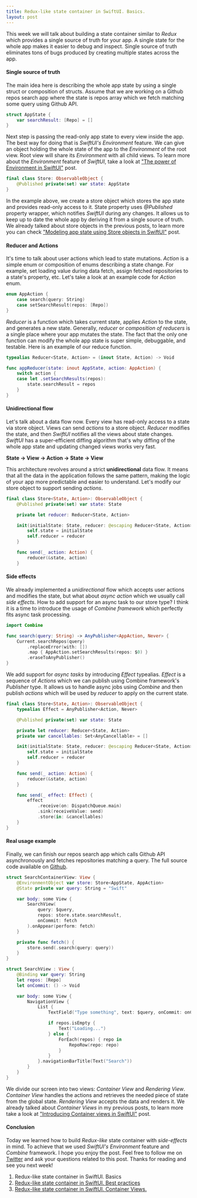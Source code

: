 ```yaml
---
title: Redux-like state container in SwiftUI. Basics.
layout: post
---
```


This week we will talk about building a state container similar to *Redux* which provides a single source of truth for your app. A single state for the whole app makes it easier to debug and inspect. Single source of truth eliminates tons of bugs produced by creating multiple states across the app.

#### Single source of truth
The main idea here is describing the whole app state by using a single struct or composition of structs. Assume that we are working on a Github repos search app where the state is repos array which we fetch matching some query using Github API.

```swift
struct AppState {
    var searchResult: [Repo] = []
}
```

Next step is passing the read-only app state to every view inside the app. The best way for doing that is *SwiftUI's Environment* feature. We can give an object holding the whole state of the app to the *Environment* of the root view. Root view will share its *Environment* with all child views. To learn more about the *Environment* feature of *SwiftUI*, take a look at ["The power of Environment in SwiftUI"](/2019/08/21/the-power-of-environment-in-swiftui/) post.

```swift
final class Store: ObservableObject {
    @Published private(set) var state: AppState
}
```

In the example above, we create a store object which stores the app state and provides read-only access to it. State property uses *@Published* property wrapper, which notifies *SwiftUI* during any changes. It allows us to keep up to date the whole app by deriving it from a single source of truth. We already talked about store objects in the previous posts, to learn more you can check ["Modeling app state using Store objects in SwiftUI"](/2019/09/04/modeling-app-state-using-store-objects-in-swiftui/) post.

#### Reducer and Actions
It's time to talk about user actions which lead to state mutations. *Action* is a simple enum or composition of enums describing a state change. For example, set loading value during data fetch, assign fetched repositories to a state's property, etc. Let's take a look at an example code for *Action* enum.

```swift
enum AppAction {
    case search(query: String)
    case setSearchResult(repos: [Repo])
}
```

*Reducer* is a function which takes current state, applies *Action* to the state, and generates a new state. Generally, *reducer* or *composition of reducers* is a single place where your app mutates the state. The fact that the only one function can modify the whole app state is super simple, debuggable, and testable. Here is an example of our reduce function.

```swift
typealias Reducer<State, Action> = (inout State, Action) -> Void

func appReducer(state: inout AppState, action: AppAction) {
    switch action {
    case let .setSearchResults(repos):
        state.searchResult = repos
    }
}
```

#### Unidirectional flow
Let's talk about a data flow now. Every view has read-only access to a state via store object. Views can send *actions* to a store object. *Reducer* modifies the state, and then *SwiftUI* notifies all the views about state changes. *SwiftUI* has a super-efficient diffing algorithm that's why diffing of the whole app state and updating changed views works very fast.

**State -> View -> Action -> State -> View**

This architecture revolves around a strict **unidirectional** data flow. It means that all the data in the application follows the same pattern, making the logic of your app more predictable and easier to understand. Let's modify our store object to support sending *actions*.

```swift
final class Store<State, Action>: ObservableObject {
    @Published private(set) var state: State

    private let reducer: Reducer<State, Action>

    init(initialState: State, reducer: @escaping Reducer<State, Action>) {
        self.state = initialState
        self.reducer = reducer
    }

    func send(_ action: Action) {
        reducer(&state, action)
    }
```

#### Side effects
We already implemented a *unidirectional* flow which accepts user actions and modifies the state, but what about *async action* which we usually call *side effects*. How to add support for an async task to our store type? I think it is a time to introduce the usage of *Combine framework* which perfectly fits async task processing.

```swift
import Combine

func search(query: String) -> AnyPublisher<AppAction, Never> {
    Current.searchRepos(query)
        .replaceError(with: [])
        .map { AppAction.setSearchResults(repos: $0) }
        .eraseToAnyPublisher()
}
```

We add support for *async tasks* by introducing *Effect* typealias. *Effect* is a sequence of *Actions* which we can publish using Combine framework's *Publisher* type. It allows us to handle async jobs using *Combine* and then publish *actions* which will be used by *reducer* to apply on the current state.

```swift
final class Store<State, Action>: ObservableObject {
    typealias Effect = AnyPublisher<Action, Never>

    @Published private(set) var state: State

    private let reducer: Reducer<State, Action>
    private var cancellables: Set<AnyCancellable> = []

    init(initialState: State, reducer: @escaping Reducer<State, Action>) {
        self.state = initialState
        self.reducer = reducer
    }

    func send(_ action: Action) {
        reducer(&state, action)
    }

    func send(_ effect: Effect) {
        effect
            .receive(on: DispatchQueue.main)
            .sink(receiveValue: send)
            .store(in: &cancellables)
    }
}
```

#### Real usage example
Finally, we can finish our repos search app which calls Github API asynchronously and fetches repositories matching a query. The full source code available on [Github](https://github.com/mecid/redux-like-state-container-in-swiftui).

```swift
struct SearchContainerView: View {
    @EnvironmentObject var store: Store<AppState, AppAction>
    @State private var query: String = "Swift"

    var body: some View {
        SearchView(
            query: $query,
            repos: store.state.searchResult,
            onCommit: fetch
        ).onAppear(perform: fetch)
    }

    private func fetch() {
        store.send(.search(query: query))
    }
}

struct SearchView : View {
    @Binding var query: String
    let repos: [Repo]
    let onCommit: () -> Void

    var body: some View {
        NavigationView {
            List {
                TextField("Type something", text: $query, onCommit: onCommit)

                if repos.isEmpty {
                    Text("Loading...")
                } else {
                    ForEach(repos) { repo in
                        RepoRow(repo: repo)
                    }
                }
            }.navigationBarTitle(Text("Search"))
        }
    }
}
```

We divide our screen into two views: *Container View* and *Rendering View*. *Container View* handles the actions and retrieves the needed piece of state from the global state. *Rendering View* accepts the data and renders it. We already talked about *Container Views* in my previous posts, to learn more take a look at ["Introducing Container views in SwiftUI"](/2019/07/31/introducing-container-views-in-swiftui/) post.

#### Conclusion
Today we learned how to build *Redux-like* state container with *side-effects* in mind. To achieve that we used *SwiftUI's Environment* feature and *Combine* framework. I hope you enjoy the post. Feel free to follow me on [Twitter](https://twitter.com/mecid) and ask your questions related to this post. Thanks for reading and see you next week! 

1. Redux-like state container in SwiftUI. Basics
2. [Redux-like state container in SwiftUI. Best practices](/2019/09/25/redux-like-state-container-in-swiftui-part2/)
3. [Redux-like state container in SwiftUI. Container Views.](/2019/10/02/redux-like-state-container-in-swiftui-part3/)